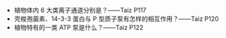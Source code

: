 - 植物体内 6 大类离子通道分别是？——Taiz P117
- 壳梭孢菌素、14-3-3 蛋白与 P 型质子泵有怎样的相互作用？——Taiz P120
- 植物特有的一类 ATP 泵是什么？——Taiz P122